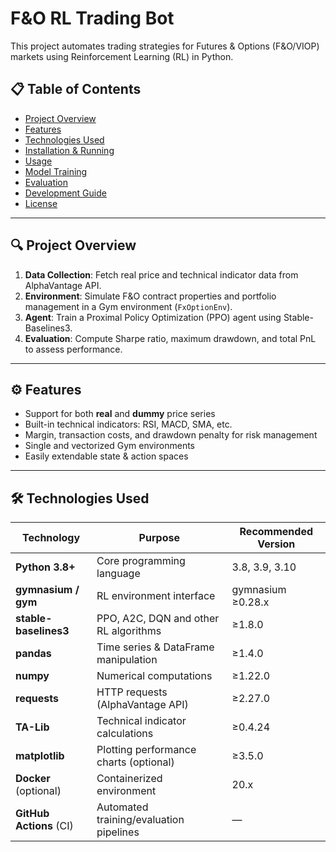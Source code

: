 # F&O RL Trading Bot

This project automates trading strategies for Futures & Options (F&O/VIOP) markets using Reinforcement Learning (RL) in Python.

## 📋 Table of Contents

- [Project Overview](#project-overview)  
- [Features](#features)  
- [Technologies Used](#technologies-used)  
- [Installation & Running](#installation--running)  
- [Usage](#usage)  
- [Model Training](#model-training)  
- [Evaluation](#evaluation)  
- [Development Guide](#development-guide)  
- [License](#license)  

---

## 🔍 Project Overview

1. **Data Collection**: Fetch real price and technical indicator data from AlphaVantage API.  
2. **Environment**: Simulate F&O contract properties and portfolio management in a Gym environment (`FxOptionEnv`).  
3. **Agent**: Train a Proximal Policy Optimization (PPO) agent using Stable-Baselines3.  
4. **Evaluation**: Compute Sharpe ratio, maximum drawdown, and total PnL to assess performance.

---

## ⚙️ Features

- Support for both **real** and **dummy** price series  
- Built-in technical indicators: RSI, MACD, SMA, etc.  
- Margin, transaction costs, and drawdown penalty for risk management  
- Single and vectorized Gym environments  
- Easily extendable state & action spaces  

---

## 🛠 Technologies Used

| Technology               | Purpose                                      | Recommended Version       |
|--------------------------|----------------------------------------------|---------------------------|
| **Python 3.8+**          | Core programming language                    | 3.8, 3.9, 3.10            |
| **gymnasium / gym**      | RL environment interface                     | gymnasium ≥0.28.x         |
| **stable-baselines3**    | PPO, A2C, DQN and other RL algorithms        | ≥1.8.0                    |
| **pandas**               | Time series & DataFrame manipulation         | ≥1.4.0                    |
| **numpy**                | Numerical computations                       | ≥1.22.0                   |
| **requests**             | HTTP requests (AlphaVantage API)             | ≥2.27.0                   |
| **TA-Lib**               | Technical indicator calculations             | ≥0.4.24                   |
| **matplotlib**           | Plotting performance charts (optional)       | ≥3.5.0                    |
| **Docker** (optional)    | Containerized environment                    | 20.x                      |
| **GitHub Actions** (CI)  | Automated training/evaluation pipelines      | —                         |


